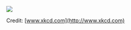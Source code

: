 <!--
slug: i-really-wish-more-people-understood-this-cartoon
date: Wed Apr 22 2009 08:18:17 GMT+0200 (CEST)
tags: 
title: I really wish more people understood this cartoon. The world would be a better place.
id: 98809092
link: http://joreteg.com/post/98809092/i-really-wish-more-people-understood-this-cartoon
raw: {"blog_name":"henrikjoreteg","id":98809092,"post_url":"http://joreteg.com/post/98809092/i-really-wish-more-people-understood-this-cartoon","slug":"i-really-wish-more-people-understood-this-cartoon","type":"photo","date":"2009-04-22 06:18:17 GMT","timestamp":1240381097,"state":"published","format":"html","reblog_key":"5GuFDlbE","tags":[],"short_url":"http://tmblr.co/ZgL_Yy5uxK4","recommended_source":null,"recommended_color":null,"highlighted":[],"note_count":0,"caption":"<p>I really wish more people understood this cartoon. The world would be a better place.</p>\n\n<p>Credit: <a href=\"http://www.xkcd.com\">www.xkcd.com</a></p>","reblog":{"tree_html":"","comment":"<p>I really wish more people understood this cartoon. The world would be a better place.</p>\n\n<p>Credit: <a href=\"http://www.xkcd.com\">www.xkcd.com</a></p>"},"trail":[{"blog":{"name":"henrikjoreteg","active":true,"theme":{"header_full_width":1500,"header_full_height":500,"header_focus_width":676,"header_focus_height":380,"avatar_shape":"circle","background_color":"#F6F6F6","body_font":"Helvetica Neue","header_bounds":"0,1249,380,573","header_image":"http://static.tumblr.com/df7befc8b0387cf597578e613c221cb3/uzkwgdq/FAjnt7hyg/tumblr_static_agmw2bdhkjs4ws4sscw44swgc.jpg","header_image_focused":"http://static.tumblr.com/df7befc8b0387cf597578e613c221cb3/uzkwgdq/1oSnt7hyh/tumblr_static_tumblr_static_agmw2bdhkjs4ws4sscw44swgc_focused_v3.jpg","header_image_scaled":"http://static.tumblr.com/df7befc8b0387cf597578e613c221cb3/uzkwgdq/FAjnt7hyg/tumblr_static_agmw2bdhkjs4ws4sscw44swgc_2048_v2.jpg","header_stretch":true,"link_color":"#529ECC","show_avatar":true,"show_description":true,"show_header_image":true,"show_title":true,"title_color":"#444444","title_font":"Helvetica Neue","title_font_weight":"bold"}},"post":{"id":"98809092"},"content_raw":"<p>I really wish more people understood this cartoon. The world would be a better place.</p>\n\n<p>Credit: <a href=\"http://www.xkcd.com\">www.xkcd.com</a></p>","content":"<p>I really wish more people understood this cartoon. The world would be a better place.</p>\n\n<p>Credit: <a href=\"http://www.xkcd.com\">www.xkcd.com</a></p>","is_current_item":true,"is_root_item":true}],"image_permalink":"http://joreteg.com/image/98809092","photos":[{"caption":"","alt_sizes":[{"width":459,"height":185,"url":"http://40.media.tumblr.com/kGrOdmtr7ml6hlugLgC9SKxbo1_500.jpg"},{"width":400,"height":161,"url":"http://40.media.tumblr.com/kGrOdmtr7ml6hlugLgC9SKxbo1_400.jpg"},{"width":250,"height":101,"url":"http://41.media.tumblr.com/kGrOdmtr7ml6hlugLgC9SKxbo1_250.jpg"},{"width":100,"height":40,"url":"http://41.media.tumblr.com/kGrOdmtr7ml6hlugLgC9SKxbo1_100.jpg"},{"width":75,"height":75,"url":"http://40.media.tumblr.com/kGrOdmtr7ml6hlugLgC9SKxbo1_75sq.jpg"}],"original_size":{"width":459,"height":185,"url":"http://40.media.tumblr.com/kGrOdmtr7ml6hlugLgC9SKxbo1_500.jpg"}}],"title":"I really wish more people understood this cartoon. The world would be a better place.","body":"<img src=\"http://40.media.tumblr.com/kGrOdmtr7ml6hlugLgC9SKxbo1_500.jpg\">\n\n<p>Credit: <a href=\"http://www.xkcd.com\">www.xkcd.com</a></p>"}
publish: 2009-04-022
-->


![](http://40.media.tumblr.com/kGrOdmtr7ml6hlugLgC9SKxbo1_500.jpg)

Credit: [www.xkcd.com](http://www.xkcd.com)

